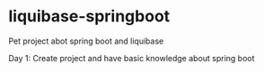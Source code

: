 # liquibase-springboot
Pet project abot spring boot and liquibase

Day 1:
Create project and have basic knowledge about spring boot
